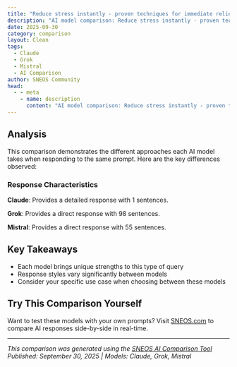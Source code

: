 ```yaml
---
title: "Reduce stress instantly - proven techniques for immediate relief"
description: "AI model comparison: Reduce stress instantly - proven techniques for immediate relief..."
date: 2025-09-30
category: comparison
layout: Clean
tags:
  - Claude
  - Grok
  - Mistral
  - AI Comparison
author: SNEOS Community
head:
  - - meta
    - name: description
      content: "AI model comparison: Reduce stress instantly - proven techniques for immediate relief..."
---
```


<ChatComparison
  title="Reduce stress instantly - proven techniques for immediate relief"
  prompt="Reduce stress instantly - proven techniques for immediate relief"
  :responses='{"Claude": "# Instant Stress Relief Techniques That Really Work\n\n## **Breathing Techniques (30 seconds - 2 minutes)**\n\n**4-7-8 Breathing**\n- Inhale for 4 counts\n- Hold for 7 counts \n- Exhale for 8 counts\n- Repeat 3-4 times\n\n**Box Breathing**\n- Inhale for 4 counts\n- Hold for 4 counts\n- Exhale for 4 counts\n- Hold empty for 4 counts\n\n## **Physical Release Methods**\n\n**Progressive Muscle Relaxation (2-5 minutes)**\n- Tense shoulders for 5 seconds, then release\n- Clench fists tight, then let go\n- Tighten facial muscles, then relax\n\n**Quick Movement**\n- 20 jumping jacks\n- Shake out arms and legs vigorously\n- Stretch arms overhead and twist gently\n\n## **Mental Reset Techniques**\n\n**5-4-3-2-1 Grounding**\n- 5 things you can see\n- 4 things you can touch\n- 3 things you can hear\n- 2 things you can smell\n- 1 thing you can taste\n\n**Cold Water Reset**\n- Splash cold water on face/wrists\n- Hold ice cubes\n- Drink cold water slowly\n\n## **Instant Mindfulness**\n\n**60-Second Meditation**\n- Focus solely on your breath\n- Count breaths from 1 to 10\n- When mind wanders, return to counting\n\n**Visualization**\n- Picture a calm place for 30 seconds\n- Engage all senses in the mental image\n\n## **Emergency Stress Stoppers**\n\n- **Laugh** - Watch a funny video\n- **Hum or sing** - Activates vagus nerve \n- **Smell something pleasant** - Keep lavender oil handy\n- **Call someone** who makes you feel better\n- **Step outside** for fresh air\n\n**Pro tip**: Practice these when calm so they\u0027re more effective during stress!", "Grok": "Stress can feel overwhelming, but there are proven techniques to help you reduce it instantly and regain a sense of calm. These methods are backed by science and can be practiced anywhere, anytime. Here are some effective strategies for immediate stress relief:\n\n---\n\n### 1. Deep Breathing (Diaphragmatic Breathing)\n - **Why it works**: Deep breathing activates the parasympathetic nervous system, which helps lower your heart rate and calm your body by reducing the \u0022fight or flight\u0022 response.\n - **How to do it**:\n 1. Sit or stand in a comfortable position.\n 2. Inhale deeply through your nose for a count of 4, allowing your belly to expand (not your chest).\n 3. Hold your breath for a count of 4.\n 4. Exhale slowly through your mouth for a count of 6-8.\n 5. Repeat for 1-2 minutes.\n - **Instant effect**: You\u0027ll feel calmer as oxygen flow increases and stress hormones like cortisol decrease.\n\n---\n\n### 2. Progressive Muscle Relaxation (PMR)\n - **Why it works**: Stress often causes physical tension. PMR helps release muscle tightness and signals your brain to relax.\n - **How to do it**:\n 1. Start at your toes\u2014tense the muscles tightly for 5 seconds, then release.\n 2. Move up to your calves, thighs, hands, arms, shoulders, and face, tensing and releasing each group.\n 3. Focus on the feeling of relaxation after each release.\n 4. Takes about 5 minutes.\n - **Instant effect**: Reduces physical stress symptoms and promotes a sense of ease.\n\n---\n\n### 3. 5-4-3-2-1 Grounding Technique\n - **Why it works**: This mindfulness exercise shifts your focus from anxious thoughts to the present moment, breaking the cycle of stress.\n - **How to do it**:\n - Name 5 things you can see around you.\n - Name 4 things you can touch or feel.\n - Name 3 things you can hear.\n - Name 2 things you can smell.\n - Name 1 thing you can taste (or say something positive to yourself).\n - **Instant effect**: Anchors you in the \u0022here and now,\u0022 reducing mental spiraling.\n\n---\n\n### 4. Quick Visualization or Guided Imagery\n - **Why it works**: Visualizing a peaceful scene can trick your brain into feeling relaxed by triggering the same calming responses as if you were actually there.\n - **How to do it**:\n 1. Close your eyes (if safe) and imagine a calming place\u2014like a beach, forest, or cozy room.\n 2. Engage all your senses: What do you see, hear, smell, or feel in this place?\n 3. Spend 1-2 minutes immersed in the scene.\n - **Instant effect**: Lowers stress by distracting your mind and evoking positive emotions.\n\n---\n\n### 5. Physical Movement or Stretching\n - **Why it works**: Stress often builds up as physical energy. Moving your body releases endorphins (natural mood boosters) and dissipates tension.\n - **How to do it**:\n - Stand up and shake out your arms and legs for 30 seconds.\n - Do a quick stretch: Reach up to the sky, then touch your toes.\n - Or take a 1-minute brisk walk if possible.\n - **Instant effect**: Relieves tension and resets your mood.\n\n---\n\n### 6. Box Breathing (Used by Navy SEALs)\n - **Why it works**: This structured breathing technique balances oxygen and carbon dioxide levels, calming the nervous system and improving focus.\n - **How to do it**:\n 1. Inhale through your nose for a count of 4.\n 2. Hold your breath for a count of 4.\n 3. Exhale through your mouth for a count of 4.\n 4. Hold your breath again for a count of 4.\n 5. Repeat for 4-5 cycles.\n - **Instant effect**: Slows racing thoughts and stabilizes emotions.\n\n---\n\n### 7. Squeeze and Release (Stress Ball or Hand Grip)\n - **Why it works**: Squeezing something redirects nervous energy and provides a physical outlet for stress.\n - **How to do it**:\n - If you have a stress ball, squeeze it tightly for 10-15 seconds, then release.\n - No stress ball? Clench your fists tightly, hold, and release.\n - Repeat 5-10 times.\n - **Instant effect**: Relieves pent-up tension and feels satisfying.\n\n---\n\n### 8. Quick Mindfulness or Body Scan\n - **Why it works**: Mindfulness brings your attention to the present, preventing stress from escalating through overthinking.\n - **How to do it**:\n 1. Pause for 30 seconds.\n 2. Notice your breath, the feeling of your feet on the ground, or sensations in your body.\n 3. Label thoughts as \u201Cjust thoughts\u201D without engaging with them.\n - **Instant effect**: Creates mental space and reduces reactivity to stress.\n\n---\n\n### 9. Laugh or Smile (Even if Forced)\n - **Why it works**: Laughter, even if fake, triggers the release of feel-good chemicals like dopamine and reduces cortisol levels.\n - **How to do it**:\n - Force a smile for 10-15 seconds (it tricks your brain into feeling happier).\n - Watch a quick funny video or recall a humorous memory if possible.\n - **Instant effect**: Lightens your mood and disrupts stress patterns.\n\n---\n\n### 10. Sip Cold Water or Splash Your Face\n - **Why it works**: Cold stimuli can activate the \u0022dive reflex,\u0022 slowing your heart rate and calming your nervous system.\n - **How to do it**:\n - Slowly sip a glass of cold water, focusing on the sensation.\n - Alternatively, splash cold water on your face or wrists.\n - **Instant effect**: Provides a quick reset for an overactive mind and body.\n\n---\n\n### Bonus Tips for Prevention and Quick Access:\n- **Keep a stress toolkit**: Carry a small item (like a stress ball, calming scent, or photo of a loved one) to use as a grounding reminder.\n- **Practice regularly**: The more you use these techniques, the faster they work during stressful moments.\n- **Limit stimulants**: If possible, avoid caffeine or sugar spikes, as they can worsen anxiety in the moment.\n\nThese techniques are simple yet powerful ways to manage stress instantly. Try a few to see which works best for you, and remember that even a minute or two can make a big difference. If stress persists or feels unmanageable, consider reaching out to a professional for support. Want a tailored plan or more details on any method? Let me know!", "Mistral": "Reducing stress instantly can be challenging, but there are several proven techniques that can provide immediate relief. Here are some methods you can try:\n\n### 1. **Deep Breathing Exercises**\n- **4-7-8 Breathing:** Inhale for 4 seconds, hold your breath for 7 seconds, and exhale for 8 seconds. Repeat this cycle a few times.\n- **Box Breathing:** Inhale for 4 seconds, hold for 4 seconds, exhale for 4 seconds, and hold for 4 seconds. Repeat as needed.\n\n### 2. **Mindfulness and Meditation**\n- **Mindfulness Meditation:** Focus on the present moment without judgment. You can use apps like Headspace, Calm, or Insight Timer for guided sessions.\n- **Body Scan Meditation:** Mentally scan your body from head to toe, paying attention to any sensations, tension, or discomfort.\n\n### 3. **Progressive Muscle Relaxation**\n- Tense and then relax each muscle group in your body, one at a time. This helps to release physical tension and promote relaxation.\n\n### 4. **Grounding Techniques**\n- **5-4-3-2-1 Method:** Name 5 things you can see, 4 things you can touch, 3 things you can hear, 2 things you can smell, and 1 thing you can taste. This helps to bring your focus back to the present moment.\n- **2-Minute Vacation:** Close your eyes and imagine a peaceful scene, such as a beach or a forest. Focus on the details and sensations of that scene.\n\n### 5. **Physical Activity**\n- **Quick Walk:** A brisk walk can help clear your mind and reduce stress hormones.\n- **Stretching:** Simple stretches can help release tension in your muscles and improve your mood.\n\n### 6. **Aromatherapy**\n- Use essential oils like lavender, chamomile, or peppermint. You can apply them to your wrists, use a diffuser, or simply smell them directly from the bottle.\n\n### 7. **Music Therapy**\n- Listen to calming music or nature sounds. Classical music, instrumental tracks, or nature sounds can help lower your heart rate and promote relaxation.\n\n### 8. **Social Support**\n- **Talk to Someone:** Reach out to a friend, family member, or colleague. Sometimes just talking about what\u0027s bothering you can provide relief.\n- **Laughter:** Watch a funny video or talk to someone who makes you laugh. Laughter is a great stress reliever.\n\n### 9. **Quick Relaxation Techniques**\n- **Shoulder Rolls:** Roll your shoulders up towards your ears and then back down. Repeat a few times.\n- **Neck Stretches:** Gently tilt your head towards one shoulder, hold for a few seconds, and then repeat on the other side.\n\n### 10. **Hydration and Snacks**\n- **Drink Water:** Sometimes dehydration can exacerbate stress. Make sure you\u0027re drinking enough water.\n- **Healthy Snack:** Eat a small, healthy snack like a piece of fruit or some nuts. This can help stabilize your blood sugar and improve your mood.\n\n### 11. **Visualization**\n- **Guided Imagery:** Imagine a peaceful scene or a place where you feel calm and relaxed. Focus on the details and sensations of that scene.\n\n### 12. **Journaling**\n- Write down your thoughts and feelings. This can help you process what\u0027s bothering you and provide a sense of relief.\n\n### 13. **Breathing Apps**\n- Use apps like Breathe2Relax or Breathwrk, which guide you through various breathing exercises designed to reduce stress.\n\n### 14. **Nature Exposure**\n- If possible, spend a few minutes outside in nature. The fresh air and natural surroundings can be very calming.\n\n### 15. **Positive Affirmations**\n- Repeat positive affirmations to yourself, such as \u0022I am calm and relaxed\u0022 or \u0022I can handle this.\u0022\n\nThese techniques can provide immediate relief, but for long-term stress management, consider incorporating regular exercise, a healthy diet, adequate sleep, and professional help if needed."}' 
  published-date="22:46"
/>

## Analysis

This comparison demonstrates the different approaches each AI model takes when responding to the same prompt. Here are the key differences observed:

### Response Characteristics

**Claude**: Provides a detailed response with 1 sentences. 

**Grok**: Provides a direct response with 98 sentences. 

**Mistral**: Provides a direct response with 55 sentences. 

## Key Takeaways

- Each model brings unique strengths to this type of query
- Response styles vary significantly between models
- Consider your specific use case when choosing between these models

## Try This Comparison Yourself

Want to test these models with your own prompts? Visit [SNEOS.com](https://sneos.com) to compare AI responses side-by-side in real-time.

---

*This comparison was generated using the [SNEOS AI Comparison Tool](https://sneos.com)*
*Published: September 30, 2025 | Models: Claude, Grok, Mistral*
